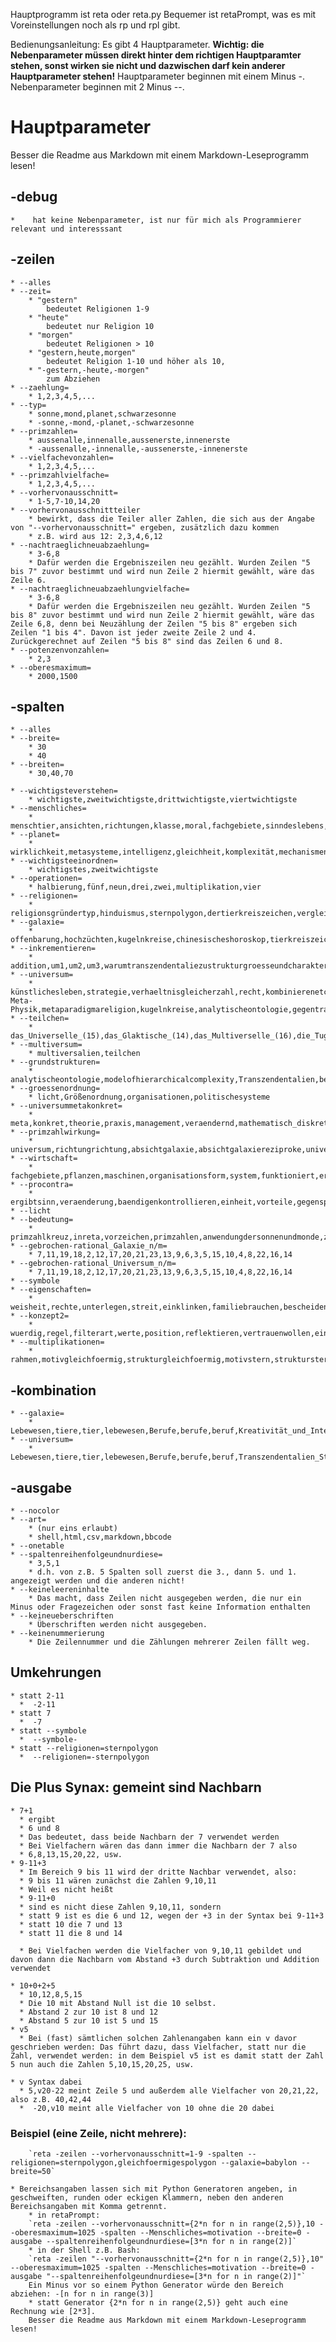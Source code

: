 Hauptprogramm ist reta oder reta.py
Bequemer ist retaPrompt, was es mit Voreinstellungen noch als rp und rpl gibt.

Bedienungsanleitung:
Es gibt 4 Hauptparameter.
**Wichtig: die Nebenparameter müssen direkt hinter dem richtigen Hauptparamter stehen, sonst wirken sie
nicht und dazwischen darf kein anderer Hauptparameter stehen!**
Hauptparameter beginnen mit einem Minus -.
Nebenparameter beginnen mit 2 Minus --.

# Hauptparameter
Besser die Readme aus Markdown mit einem Markdown-Leseprogramm lesen!

## -debug
    *    hat keine Nebenparameter, ist nur für mich als Programmierer relevant und interesssant

## -zeilen

    * --alles
    * --zeit=
        * "gestern"
            bedeutet Religionen 1-9
        * "heute"
            bedeutet nur Religion 10
        * "morgen"
            bedeutet Religionen > 10
        * "gestern,heute,morgen"
            bedeutet Religion 1-10 und höher als 10,
        * "-gestern,-heute,-morgen"
            zum Abziehen
    * --zaehlung=
        * 1,2,3,4,5,...
    * --typ=
        * sonne,mond,planet,schwarzesonne
        * -sonne,-mond,-planet,-schwarzesonne
    * --primzahlen=
        * aussenalle,innenalle,aussenerste,innenerste
        * -aussenalle,-innenalle,-aussenerste,-innenerste
    * --vielfachevonzahlen=
        * 1,2,3,4,5,...
    * --primzahlvielfache=
        * 1,2,3,4,5,...
    * --vorhervonausschnitt=
        * 1-5,7-10,14,20
    * --vorhervonausschnittteiler
        * bewirkt, dass die Teiler aller Zahlen, die sich aus der Angabe von "--vorhervonausschnitt=" ergeben, zusätzlich dazu kommen
        * z.B. wird aus 12: 2,3,4,6,12
    * --nachtraeglichneuabzaehlung=
        * 3-6,8
        * Dafür werden die Ergebniszeilen neu gezählt. Wurden Zeilen "5 bis 7" zuvor bestimmt und wird nun Zeile 2 hiermit gewählt, wäre das Zeile 6.
    * --nachtraeglichneuabzaehlungvielfache=
        * 3-6,8
        * Dafür werden die Ergebniszeilen neu gezählt. Wurden Zeilen "5 bis 8" zuvor bestimmt und wird nun Zeile 2 hiermit gewählt, wäre das Zeile 6,8, denn bei Neuzählung der Zeilen "5 bis 8" ergeben sich Zeilen "1 bis 4". Davon ist jeder zweite Zeile 2 und 4. Zurückgerechnet auf Zeilen "5 bis 8" sind das Zeilen 6 und 8.
    * --potenzenvonzahlen=
        * 2,3
    * --oberesmaximum=
        * 2000,1500

## -spalten

    * --alles
    * --breite=
        * 30
        * 40
    * --breiten=
        * 30,40,70
    
    * --wichtigsteverstehen= 
        * wichtigste,zweitwichtigste,drittwichtigste,viertwichtigste
    * --menschliches= 
        * menschtier,ansichten,richtungen,klasse,moral,fachgebiete,sinndeslebens,intelligenzprobleme,lebewesendenkweise,gegentranszendentalien,gleichheitfreiheit,emotionen,egoismus,wirkung,incel,irrationalezahlendurchwurzelbildung,dominierendesgeschlecht,liebe,glauben,angreifbarkeit,motive,positionen,bewusstsein,errungenschaften,evolutionärerwerbenundintelligenz,benoetigen,krankheit,alphabeta,anfuehrer,manipulation,berufe,lösungen,musik,ehrlich
    * --planet= 
        * wirklichkeit,metasysteme,intelligenz,gleichheit,komplexität,mechanismen
    * --wichtigsteeinordnen= 
        * wichtigstes,zweitwichtigste
    * --operationen= 
        * halbierung,fünf,neun,drei,zwei,multiplikation,vier
    * --religionen= 
        * religionsgründertyp,hinduismus,sternpolygon,dertierkreiszeichen,vergleich,messias,gleichförmigespolygon,vertreterhoehererkonzepte
    * --galaxie= 
        * offenbarung,hochzüchten,kugelnkreise,chinesischeshoroskop,tierkreiszeichen,thomasevangelium,analytischeontologie,innenaussenstrukur,modallogik,weltall
    * --inkrementieren= 
        * addition,um1,um2,um3,warumtranszendentaliezustrukturgroesseundcharakter,warumtranszendentaliegleichkomplexitaet
    * --universum= 
        * künstlichesleben,strategie,verhaeltnisgleicherzahl,recht,kombinierenetc,hochzüchten,Teilchen-Meta-Physik,metaparadigmareligion,kugelnkreise,analytischeontologie,gegentranszendentalien,systemsachen,transzendentalien,transzendentalienreziproke,netzwerk,warumtranszendentaliezustrukturgroesseundcharakter,kategorie,weltall,programmierparadigmen,geist,warumtranszendentaliegleichkomplexitaet,modelofhierarchicalcomplexity
    * --teilchen= 
        * das_Universelle_(15),das_Glaktische_(14),das_Multiverselle_(16),die_Tugendsortierung_(13_mit_14),die_Galaxie_Unterbereiche_(13),das_Gute_die_Richtung_(7),Raum_und_Dimensionen_(8)
    * --multiversum= 
        * multiversalien,teilchen
    * --grundstrukturen= 
        * analytischeontologie,modelofhierarchicalcomplexity,Transzendentalien,bedingung,lebensbereiche,massnahmen,relativreziprokuniversell,universellerkomperativ,existenzialien,extremalien,erwartungen,leidenschaft,relativerzeitbetrag,zahlenvergleich,bestrebung,prinzipien,attraktionen,optimierung,themen,bedeutung,reziproke,achtung,zeit,absicht16,absicht17,absicht6,absicht7,regung,verhalten,energie,garben,nachvollziehen,empathie,absicht1/6,innerewerte,absicht10,geist,reflex,lust,paradigmen,wirklichkeit,rechnen,stimmung,klasse,ordnen,metasysteme,absicht1pro8,ziele,konkreta,gefuehle,abhaengigkeit,karte,fundament,positionen,vorstellungen,sollen,ansichten,verbundenheiten,absicht13,liebe,koalitionen,impulse,trieb,reflektion,zustaende
    * --groessenordnung= 
        * licht,Größenordnung,organisationen,politischesysteme
    * --universummetakonkret= 
        * meta,konkret,theorie,praxis,management,veraendernd,mathematisch_diskret,hinausgehend,unternehmen,wert,regieren,richtung
    * --primzahlwirkung= 
        * universum,richtungrichtung,absichtgalaxie,absichtgalaxiereziproke,universumreziproke,dagegengegentranszendentalie,neutralegegentranszendentalie
    * --wirtschaft= 
        * fachgebiete,pflanzen,maschinen,organisationsform,system,funktioniert,erklärung,bwl
    * --procontra= 
        * ergibtsinn,veraenderung,baendigenkontrollieren,einheit,vorteile,gegenspieler,nervig,pronutzen,gegenposition,hilfeerhalten,helfen,pro,nichtauskommen,nichtdagegen,keingegenteil,nichtdafuer,hilfenichtgebrauchen,nichthelfenkoennen,nichtabgeneigt,unmotivierbar,dagegen,gegenteil,harmonie,primzahlkreuz
    * --licht 
    * --bedeutung= 
        * primzahlkreuz,inreta,vorzeichen,primzahlen,anwendungdersonnenundmonde,zählungen,jura,vollkommenheit,gestirn,konjunktiv,mechanismen
    * --gebrochen-rational_Galaxie_n/m= 
        * 7,11,19,18,2,12,17,20,21,23,13,9,6,3,5,15,10,4,8,22,16,14
    * --gebrochen-rational_Universum_n/m= 
        * 7,11,19,18,2,12,17,20,21,23,13,9,6,3,5,15,10,4,8,22,16,14
    * --symbole 
    * --eigenschaften= 
        * weisheit,rechte,unterlegen,streit,einklinken,familiebrauchen,bescheiden,selbstsucht,wissenschaft,arschloch,liebe,selbstlos,eintönig,abgeneigt,ehrlich,tragweite,wertlos,familiaer,sanft,vereinenverbinden,aehnlich,gut,sinn,zeit,egalitaerautoritaer,meinungen,meinungsintelligenz,sittlichkeit,führung,durchleuchten,foerdern,überheblich,liebepolung,egoismus,geltung,gleich,ueberleben
    * --konzept2= 
        * wuerdig,regel,filterart,werte,position,reflektieren,vertrauenwollen,einrichten,toleranz
    * --multiplikationen= 
        * rahmen,motivgleichfoermig,strukturgleichfoermig,motivstern,strukturstern,motivgebrstern,strukgebrstern,motivgebrgleichf,strukgebrgleichf,beschrieben


## -kombination
    * --galaxie=
        * Lebewesen,tiere,tier,lebewesen,Berufe,berufe,beruf,Kreativität_und_Intelligenz,kreativität,intelligenz,kreativitaet,Liebe,liebe,Männer,männer,maenner,frauen,Persönlichkeit_evolutionär_erwerben,evolution,erwerben,persoenlichkeit,persönlichkeit,Religion,religion,religionen,Motive_Ziele,motivation,ziele,ziel,motive,Emotionen,emotionen,gefuehle,emotion,gefühl,gefühle,Personen,personen,berühmtheiten,beruehmtheiten,Wirtschaftssysteme,wirtschaftssystem,wirtschaftssysteme,kombinierteswirtschaftssystem,kombiniertewirtschaftssysteme,Eigentum_und_Besitz
    * --universum=
        * Lebewesen,tiere,tier,lebewesen,Berufe,berufe,beruf,Transzendentalien_Strukturalien,transzendenz,transzendentalien,strukturalien,alien,Primzahlkreuz,leibnitz,primzahlkreuz,Persönlichkeit_evolutionär_erwerben,evolution,erwerben,persoenlichkeit,persönlichkeit,Religion,religion,religionen,Motive_Ziele,motivation,motive,ziele,ziel,analytische_Ontologie,analytischeontologie,ontologie,Personen,personen,berühmtheiten,beruehmtheiten,Mechanismen_der_Zuechtung,mechanismen,wesen,zuechten,züchten,Gegentranszendentalien,gegentranszendentalien,gegenstrukturalien,Maschinen,maschinen,geräte,geraete,Geist,geist,Bewusstsein,bewusstsein


## -ausgabe
    * --nocolor
    * --art=
        * (nur eins erlaubt)
        * shell,html,csv,markdown,bbcode
    * --onetable
    * --spaltenreihenfolgeundnurdiese=
        * 3,5,1
        * d.h. von z.B. 5 Spalten soll zuerst die 3., dann 5. und 1. angezeigt werden und die anderen nicht!
    * --keineleereninhalte
        * Das macht, dass Zeilen nicht ausgegeben werden, die nur ein Minus oder Fragezeichen oder sonst fast keine Information enthalten
    * --keineueberschriften
        * Überschriften werden nicht ausgegeben.
    * --keinenummerierung
        * Die Zeilennummer und die Zählungen mehrerer Zeilen fällt weg.


## Umkehrungen
    * statt 2-11
      *  -2-11
    * statt 7
      *  -7
    * statt --symbole
      *  --symbole-
    * statt --religionen=sternpolygon
      *  --religionen=-sternpolygon

## Die Plus Synax: gemeint sind Nachbarn
    * 7+1
      * ergibt
      * 6 und 8
      * Das bedeutet, dass beide Nachbarn der 7 verwendet werden
      * Bei Vielfachern wären das dann immer die Nachbarn der 7 also
      * 6,8,13,15,20,22, usw.
    * 9-11+3
      * Im Bereich 9 bis 11 wird der dritte Nachbar verwendet, also:
      * 9 bis 11 wären zunächst die Zahlen 9,10,11
      * Weil es nicht heißt
      * 9-11+0
      * sind es nicht diese Zahlen 9,10,11, sondern
      * statt 9 ist es die 6 und 12, wegen der +3 in der Syntax bei 9-11+3
      * statt 10 die 7 und 13
      * statt 11 die 8 und 14

      * Bei Vielfachen werden die Vielfacher von 9,10,11 gebildet und davon dann die Nachbarn vom Abstand +3 durch Subtraktion und Addition verwendet

    * 10+0+2+5
      * 10,12,8,5,15
      * Die 10 mit Abstand Null ist die 10 selbst.
      * Abstand 2 zur 10 ist 8 und 12
      * Abstand 5 zur 10 ist 5 und 15
    * v5
      * Bei (fast) sämtlichen solchen Zahlenangaben kann ein v davor geschrieben werden: Das führt dazu, dass Vielfacher, statt nur die Zahl, verwendet werden: in dem Beispiel v5 ist es damit statt der Zahl 5 nun auch die Zahlen 5,10,15,20,25, usw.

    * v Syntax dabei
      * 5,v20-22 meint Zeile 5 und außerdem alle Vielfacher von 20,21,22, also z.B. 40,42,44
      *  -20,v10 meint alle Vielfacher von 10 ohne die 20 dabei

### Beispiel (eine Zeile, nicht mehrere):
        `reta -zeilen --vorhervonausschnitt=1-9 -spalten --religionen=sternpolygon,gleichfoermigespolygon --galaxie=babylon --breite=50`

    * Bereichsangaben lassen sich mit Python Generatoren angeben, in geschweiften, runden oder eckigen Klammern, neben den anderen Bereichsangaben mit Komma getrennt.
        * in retaPrompt:
        `reta -zeilen --vorhervonausschnitt={2*n for n in range(2,5)},10 --oberesmaximum=1025 -spalten --Menschliches=motivation --breite=0 -ausgabe --spaltenreihenfolgeundnurdiese=[3*n for n in range(2)]`
        * in der Shell z.B. Bash:
        `reta -zeilen "--vorhervonausschnitt={2*n for n in range(2,5)},10" --oberesmaximum=1025 -spalten --Menschliches=motivation --breite=0 -ausgabe "--spaltenreihenfolgeundnurdiese=[3*n for n in range(2)]"`
        Ein Minus vor so einem Python Generator würde den Bereich abziehen: -[n for n in range(3)]
        * statt Generator {2*n for n in range(2,5)} geht auch eine Rechnung wie [2*3].
        Besser die Readme aus Markdown mit einem Markdown-Leseprogramm lesen!
